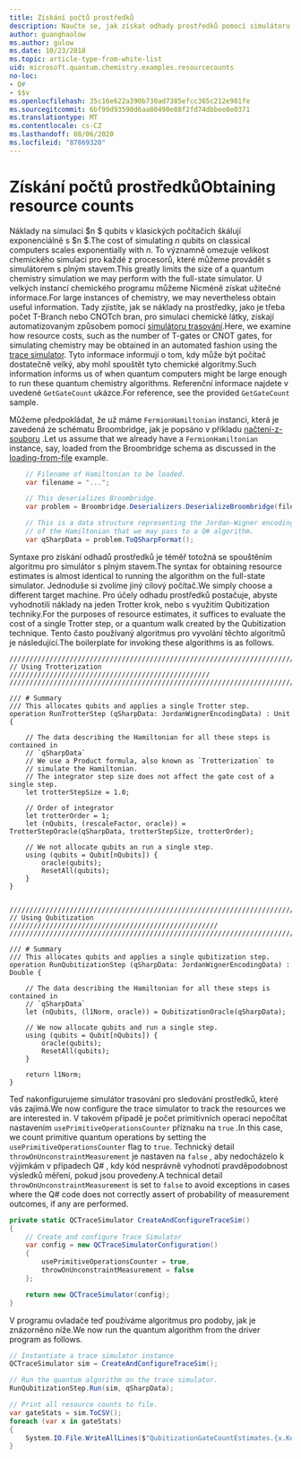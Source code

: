 ```yaml
---
title: Získání počtů prostředků
description: Naučte se, jak získat odhady prostředků pomocí simulátoru trasování.
author: guanghaolow
ms.author: gulow
ms.date: 10/23/2018
ms.topic: article-type-from-white-list
uid: microsoft.quantum.chemistry.examples.resourcecounts
no-loc:
- Q#
- $$v
ms.openlocfilehash: 35c16e622a390b730ad7385efcc365c212e981fe
ms.sourcegitcommit: 6bf99d93590d6aa80490e88f2fd74dbbee8e0371
ms.translationtype: MT
ms.contentlocale: cs-CZ
ms.lasthandoff: 08/06/2020
ms.locfileid: "87869320"
---
```

# <a name="obtaining-resource-counts"></a><span data-ttu-id="794cc-103">Získání počtů prostředků</span><span class="sxs-lookup"><span data-stu-id="794cc-103">Obtaining resource counts</span></span>

<span data-ttu-id="794cc-104">Náklady na simulaci $n $ qubits v klasických počítačích škálují exponenciálně s $n $.</span><span class="sxs-lookup"><span data-stu-id="794cc-104">The cost of simulating $n$ qubits on classical computers scales exponentially with $n$.</span></span> <span data-ttu-id="794cc-105">To významně omezuje velikost chemického simulaci pro každé z procesorů, které můžeme provádět s simulátorem s plným stavem.</span><span class="sxs-lookup"><span data-stu-id="794cc-105">This greatly limits the size of a quantum chemistry simulation we may perform with the full-state simulator.</span></span> <span data-ttu-id="794cc-106">U velkých instancí chemického programu můžeme Nicméně získat užitečné informace.</span><span class="sxs-lookup"><span data-stu-id="794cc-106">For large instances of chemistry, we may nevertheless obtain useful information.</span></span> <span data-ttu-id="794cc-107">Tady zjistíte, jak se náklady na prostředky, jako je třeba počet T-Branch nebo CNOTch bran, pro simulaci chemické látky, získají automatizovaným způsobem pomocí [simulátoru trasování](xref:microsoft.quantum.machines.qc-trace-simulator.intro).</span><span class="sxs-lookup"><span data-stu-id="794cc-107">Here, we examine how resource costs, such as the number of T-gates or CNOT gates, for simulating chemistry may be obtained in an automated fashion using the [trace simulator](xref:microsoft.quantum.machines.qc-trace-simulator.intro).</span></span> <span data-ttu-id="794cc-108">Tyto informace informují o tom, kdy může být počítač dostatečně velký, aby mohl spouštět tyto chemické algoritmy.</span><span class="sxs-lookup"><span data-stu-id="794cc-108">Such information informs us of when quantum computers might be large enough to run these quantum chemistry algorithms.</span></span> <span data-ttu-id="794cc-109">Referenční informace najdete v uvedené `GetGateCount` ukázce.</span><span class="sxs-lookup"><span data-stu-id="794cc-109">For reference, see the provided `GetGateCount` sample.</span></span>

<span data-ttu-id="794cc-110">Můžeme předpokládat, že už máme `FermionHamiltonian` instanci, která je zavedená ze schématu Broombridge, jak je popsáno v příkladu [načtení-z-souboru](xref:microsoft.quantum.chemistry.examples.loadhamiltonian) .</span><span class="sxs-lookup"><span data-stu-id="794cc-110">Let us assume that we already have a `FermionHamiltonian` instance, say, loaded from the Broombridge schema as discussed in the [loading-from-file](xref:microsoft.quantum.chemistry.examples.loadhamiltonian) example.</span></span> 

```csharp
    // Filename of Hamiltonian to be loaded.
    var filename = "...";

    // This deserializes Broombridge.
    var problem = Broombridge.Deserializers.DeserializeBroombridge(filename).ProblemDescriptions.First();

    // This is a data structure representing the Jordan-Wigner encoding 
    // of the Hamiltonian that we may pass to a Q# algorithm.
    var qSharpData = problem.ToQSharpFormat();
```

<span data-ttu-id="794cc-111">Syntaxe pro získání odhadů prostředků je téměř totožná se spouštěním algoritmu pro simulátor s plným stavem.</span><span class="sxs-lookup"><span data-stu-id="794cc-111">The syntax for obtaining resource estimates is almost identical to running the algorithm on the full-state simulator.</span></span> <span data-ttu-id="794cc-112">Jednoduše si zvolíme jiný cílový počítač.</span><span class="sxs-lookup"><span data-stu-id="794cc-112">We simply choose a different target machine.</span></span> <span data-ttu-id="794cc-113">Pro účely odhadu prostředků postačuje, abyste vyhodnotili náklady na jeden Trotter krok, nebo s využitím Qubitization techniky.</span><span class="sxs-lookup"><span data-stu-id="794cc-113">For the purposes of resource estimates, it suffices to evaluate the cost of a single Trotter step, or a quantum walk created by the Qubitization technique.</span></span> <span data-ttu-id="794cc-114">Tento často používaný algoritmus pro vyvolání těchto algoritmů je následující.</span><span class="sxs-lookup"><span data-stu-id="794cc-114">The boilerplate for invoking these algorithms is as follows.</span></span>

```qsharp
//////////////////////////////////////////////////////////////////////////
// Using Trotterization //////////////////////////////////////////////////
//////////////////////////////////////////////////////////////////////////

/// # Summary
/// This allocates qubits and applies a single Trotter step.
operation RunTrotterStep (qSharpData: JordanWignerEncodingData) : Unit {
    
    // The data describing the Hamiltonian for all these steps is contained in
    // `qSharpData`
    // We use a Product formula, also known as `Trotterization` to
    // simulate the Hamiltonian.
    // The integrator step size does not affect the gate cost of a single step.
    let trotterStepSize = 1.0;
    
    // Order of integrator
    let trotterOrder = 1;
    let (nQubits, (rescaleFactor, oracle)) = TrotterStepOracle(qSharpData, trotterStepSize, trotterOrder);
    
    // We not allocate qubits an run a single step.
    using (qubits = Qubit[nQubits]) {
        oracle(qubits);
        ResetAll(qubits);
    }
}


//////////////////////////////////////////////////////////////////////////
// Using Qubitization ////////////////////////////////////////////////////
//////////////////////////////////////////////////////////////////////////

/// # Summary
/// This allocates qubits and applies a single qubitization step.
operation RunQubitizationStep (qSharpData: JordanWignerEncodingData) : Double {
    
    // The data describing the Hamiltonian for all these steps is contained in
    // `qSharpData`
    let (nQubits, (l1Norm, oracle)) = QubitizationOracle(qSharpData);
    
    // We now allocate qubits and run a single step.
    using (qubits = Qubit[nQubits]) {
        oracle(qubits);
        ResetAll(qubits);
    }
    
    return l1Norm;
}
```

<span data-ttu-id="794cc-115">Teď nakonfigurujeme simulátor trasování pro sledování prostředků, které vás zajímá.</span><span class="sxs-lookup"><span data-stu-id="794cc-115">We now configure the trace simulator to track the resources we are interested in.</span></span> <span data-ttu-id="794cc-116">V takovém případě je počet primitivních operací nepočítat nastavením `usePrimitiveOperationsCounter` příznaku na `true` .</span><span class="sxs-lookup"><span data-stu-id="794cc-116">In this case, we count primitive quantum operations by setting the `usePrimitiveOperationsCounter` flag to `true`.</span></span> <span data-ttu-id="794cc-117">Technický detail `throwOnUnconstraintMeasurement` je nastaven na `false` , aby nedocházelo k výjimkám v případech Q# , kdy kód nesprávně vyhodnotí pravděpodobnost výsledků měření, pokud jsou provedeny.</span><span class="sxs-lookup"><span data-stu-id="794cc-117">A technical detail `throwOnUnconstraintMeasurement` is set to `false` to avoid exceptions in cases where the Q# code does not correctly assert of probability of measurement outcomes, if any are performed.</span></span>

```csharp
private static QCTraceSimulator CreateAndConfigureTraceSim()
{
    // Create and configure Trace Simulator
    var config = new QCTraceSimulatorConfiguration()
    {
        usePrimitiveOperationsCounter = true,
        throwOnUnconstraintMeasurement = false
    };

    return new QCTraceSimulator(config);
}
```

<span data-ttu-id="794cc-118">V programu ovladače teď používáme algoritmus pro podoby, jak je znázorněno níže.</span><span class="sxs-lookup"><span data-stu-id="794cc-118">We now run the quantum algorithm from the driver program as follows.</span></span>

```csharp
// Instantiate a trace simulator instance
QCTraceSimulator sim = CreateAndConfigureTraceSim();

// Run the quantum algorithm on the trace simulator.
RunQubitizationStep.Run(sim, qSharpData);

// Print all resource counts to file.
var gateStats = sim.ToCSV();
foreach (var x in gateStats)
{
    System.IO.File.WriteAllLines($"QubitizationGateCountEstimates.{x.Key}.csv", new string[] { x.Value });
}
```